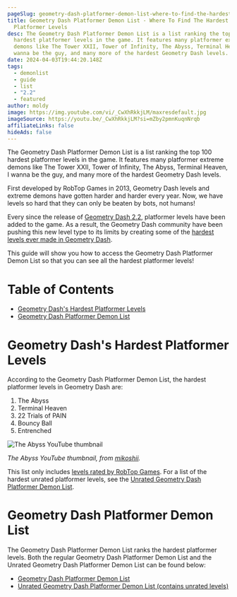 ```yaml
---
pageSlug: geometry-dash-platformer-demon-list-where-to-find-the-hardest-platformer-levels
title: Geometry Dash Platformer Demon List - Where To Find The Hardest
  Platformer Levels
desc: The Geometry Dash Platformer Demon List is a list ranking the top 100
  hardest platformer levels in the game. It features many platformer extreme
  demons like The Tower XXII, Tower of Infinity, The Abyss, Terminal Heaven, I
  wanna be the guy, and many more of the hardest Geometry Dash levels.
date: 2024-04-03T19:44:20.148Z
tags:
  - demonlist
  - guide
  - list
  - "2.2"
  - featured
author: moldy
image: https://img.youtube.com/vi/_CwXhRkkjLM/maxresdefault.jpg
imageSource: https://youtu.be/_CwXhRkkjLM?si=mZby2pmnKuqnNrqb
affiliateLinks: false
hideAds: false
---
```

The Geometry Dash Platformer Demon List is a list ranking the top 100 hardest platformer levels in the game. It features many platformer extreme demons like The Tower XXII, Tower of Infinity, The Abyss, Terminal Heaven, I wanna be the guy, and many more of the hardest Geometry Dash levels.

First developed by RobTop Games in 2013, Geometry Dash levels and extreme demons have gotten harder and harder every year. Now, we have levels so hard that they can only be beaten by bots, not humans!

Every since the release of [Geometry Dash 2.2](/posts/how-to-install-geometry-dash-2-2/), platformer levels have been added to the game. As a result, the Geometry Dash community have been pushing this new level type to its limits by creating some of the [hardest levels ever made in Geometry Dash](/posts/geometry-dash-levels-what-is-the-hardest-level-ever-made/).

This guide will show you how to access the Geometry Dash Platformer Demon List so that you can see all the hardest platformer levels!

# Table of Contents

- [Geometry Dash's Hardest Platformer Levels]()
- [Geometry Dash Platformer Demon List]()

# Geometry Dash's Hardest Platformer Levels

According to the Geometry Dash Platformer Demon List, the hardest platformer levels in Geometry Dash are:

1. The Abyss
2. Terminal Heaven
3. 22 Trials of PAIN
4. Bouncy Ball
5. Entrenched

![The Abyss YouTube thumbnail](https://img.youtube.com/vi/HWwURHUwvu4/maxresdefault.jpg)

*The Abyss YouTube thumbnail, from [mikoshii](https://youtu.be/HWwURHUwvu4?si=LT3iRpa40j3kLk3m).*

This list only includes [levels rated by RobTop Games](/posts/geometry-dash-levels-how-to-make-a-featured-level-2022/). For a list of the hardest unrated platformer levels, see the [Unrated Geometry Dash Platformer Demon List]().

# Geometry Dash Platformer Demon List

The Geometry Dash Platformer Demon List ranks the hardest platformer levels. Both the regular Geometry Dash Platformer Demon List and the Unrated Geometry Dash Platformer Demon List can be found below:

- [Geometry Dash Platformer Demon List](https://www.demonlist.com/platformer/rated)
- [Unrated Geometry Dash Platformer Demon List (contains unrated levels)](https://www.demonlist.com/platformer/unrated)